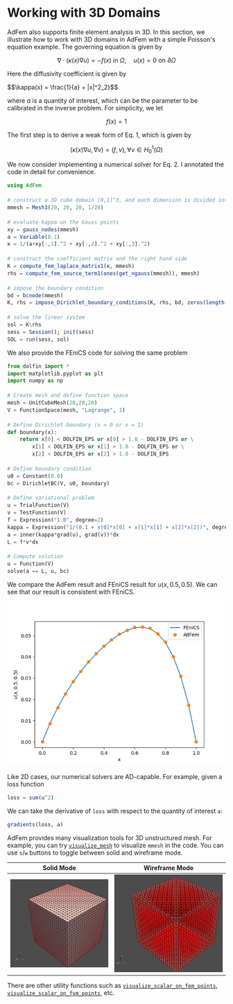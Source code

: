 # Working with 3D Domains


AdFem also supports finite element analysis in 3D. In this section, we illustrate how to work with 3D domains in AdFem with a simple Poisson's equation example. The governing equation is given by 

$$\nabla \cdot (\kappa(x) \nabla u) = - f(x) \text{ in } \Omega, \quad u(x) = 0 \text{ on } \partial \Omega \tag{1}$$

Here the diffusivity coefficient is given by 

$$\kappa(x) = \frac{1}{a} + \|x\|^2_2}$$

where $a$ is a quantity of interest, which can be the parameter to be calibrated in the inverse problem. For simplicity, we let 

$$f(x) = 1$$

The first step is to derive a weak form of Eq. 1, which is given by 

$$(\kappa(x) \nabla u, \nabla v) = (f, v), \forall v \in H^1_0(\Omega) \tag{2}$$

We now consider implementing a numerical solver for Eq. 2. I annotated the code in detail for convenience.

```julia
using AdFem

# construct a 3D cube domain [0,1]^3, and each dimension is divided into 20 equal length intervals
mmesh = Mesh3(20, 20, 20, 1/20)

# evaluate kappa on the Gauss points
xy = gauss_nodes(mmesh)
a = Variable(0.1)
κ = 1/(a+xy[:,1].^2 + xy[:,2].^2 + xy[:,3].^2)

# construct the coefficient matrix and the right hand side
K = compute_fem_laplace_matrix1(κ, mmesh)
rhs = compute_fem_source_term1(ones(get_ngauss(mmesh)), mmesh)

# impose the boundary condition
bd = bcnode(mmesh)
K, rhs = impose_Dirichlet_boundary_conditions(K, rhs, bd, zeros(length(bd)))

# solve the linear system 
sol = K\rhs
sess = Session(); init(sess)
SOL = run(sess, sol)
```

We also provide the FEniCS code for solving the same problem 

```python 
from dolfin import *
import matplotlib.pyplot as plt
import numpy as np

# Create mesh and define function space
mesh = UnitCubeMesh(20,20,20)
V = FunctionSpace(mesh, "Lagrange", 1)

# Define Dirichlet boundary (x = 0 or x = 1)
def boundary(x):
    return x[0] < DOLFIN_EPS or x[0] > 1.0 - DOLFIN_EPS or \
        x[1] < DOLFIN_EPS or x[1] > 1.0 - DOLFIN_EPS or \
        x[2] < DOLFIN_EPS or x[2] > 1.0 - DOLFIN_EPS

# Define boundary condition
u0 = Constant(0.0)
bc = DirichletBC(V, u0, boundary)

# Define variational problem
u = TrialFunction(V)
v = TestFunction(V)
f = Expression("1.0", degree=2)
kappa = Expression("1/(0.1 + x[0]*x[0] + x[1]*x[1] + x[2]*x[2])", degree=2)
a = inner(kappa*grad(u), grad(v))*dx
L = f*v*dx

# Compute solution
u = Function(V)
solve(a == L, u, bc)
```

We compare the AdFem result and FEniCS result for $u(x, 0.5, 0.5)$. We can see that our result is consistent with FEniCS. 

![](https://raw.githubusercontent.com/ADCMEMarket/ADCMEImages/master/AdFem/section_plot_mfem3d.png) 

Like 2D cases, our numerical solvers are AD-capable. For example, given a loss function 

```julia
loss = sum(u^2)
```

We can take the derivative of `loss` with respect to the quantity of interest `a`:

```julia
gradients(loss, a)
```


AdFem provides many visualization tools for 3D unstructured mesh. For example, you can try [`visualize_mesh`](@ref) to visualize `mmesh` in the code. You can use `s`/`w` buttons to toggle between solid and wireframe mode.


| Solid Mode                | Wireframe Mode                    |
| --------------------------- | --------------------------- | 
| ![](https://raw.githubusercontent.com/ADCMEMarket/ADCMEImages/master/AdFem/mfem3d_solid.png) | ![](https://raw.githubusercontent.com/ADCMEMarket/ADCMEImages/master/AdFem/mfem3d_wired.png) |



There are other utility functions such as [`visualize_scalar_on_fem_points`](@ref), [`visualize_scalar_on_fvm_points`](@ref), etc. 
